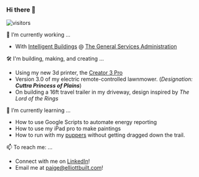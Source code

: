 ### Hi there 👋


<!--
**NarcolepticEngineer/NarcolepticEngineer** is a ✨ _special_ ✨ repository because its `README.md` (this file) appears on your GitHub profile.
-->

![visitors](https://visitor-badge.glitch.me/badge?page_id=NarcolepticEngineer.NarcolepticEngineer)


🔭 I’m currently working ...
  - With [Intelligent Buildings](https://www.intelligentbuildings.com/) @ [The General Services Administration](https://www.gsa.gov/)
  
🛠️ I'm building, making, and creating ...
  - Using my new 3d printer, the [Creator 3 Pro](https://www.flashforge.com/product-detail/flashforge-creator-3-pro-3d-printer)
  - Version 3.0 of my electric remote-controlled lawnmower. (*Designation: **Cuttra Princess of Plains***)
  - On building a 16ft travel trailer in my driveway, design inspired by *The Lord of the Rings*

🌱 I’m currently learning ...
  - How to use Google Scripts to automate energy reporting
  - How to use my iPad pro to make paintings
  - How to run with my [puppers](https://www.akc.org/dog-breeds/australian-shepherd/) without getting dragged down the trail.

📫 To reach me: ...
  - Connect with me on [LinkedIn](https://www.linkedin.com/in/peter-elliott/?lipi=urn%3Ali%3Apage%3Ad_flagship3_feed%3ByD7wHkFCS2mGUFjsEkW5GQ%3D%3D)!
  - Email me at [paige@elliottbuilt.com](mailto:paige@elliottbuilt.net?subject=Really%20Awesome%20Job%20Offer)!



  
<!--
👯 I’m looking to collaborate on ...
🤔 I’m looking for help with ...
😄 Pronouns: ...
⚡ Fun fact: ...
-->


